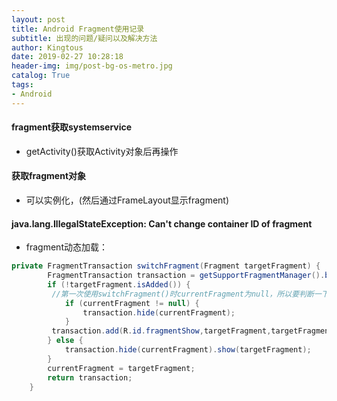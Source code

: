 ```yaml
---
layout: post
title: Android Fragment使用记录
subtitle: 出现的问题/疑问以及解决方法
author: Kingtous
date: 2019-02-27 10:28:18
header-img: img/post-bg-os-metro.jpg
catalog: True
tags:
- Android
---
```


#### fragment获取systemservice

- getActivity()获取Activity对象后再操作

#### 获取fragment对象

- 可以实例化，(然后通过FrameLayout显示fragment)

#### java.lang.IllegalStateException: Can't change container ID of fragment

- fragment动态加载：

```java
private FragmentTransaction switchFragment(Fragment targetFragment) {
        FragmentTransaction transaction = getSupportFragmentManager().beginTransaction();
        if (!targetFragment.isAdded()) {
         //第一次使用switchFragment()时currentFragment为null，所以要判断一下        
            if (currentFragment != null) {
                transaction.hide(currentFragment);
            }
         transaction.add(R.id.fragmentShow,targetFragment,targetFragment.getClass().getName());
        } else {
            transaction.hide(currentFragment).show(targetFragment);
        }
        currentFragment = targetFragment;
        return transaction;
    }
```

